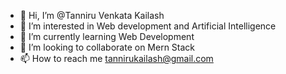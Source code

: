 - 👋 Hi, I’m @Tanniru Venkata Kailash
- 👀 I’m interested in Web development and Artificial Intelligence
- 🌱 I’m currently learning Web Development
- 💞️ I’m looking to collaborate on Mern Stack 
- 📫 How to reach me tannirukailash@gmail.com

<!---
KailashTanniru/KailashTanniru is a ✨ special ✨ repository because its `README.md` (this file) appears on your GitHub profile.
You can click the Preview link to take a look at your changes.
--->
